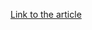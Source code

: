 [Link to the article](https://usa.kaspersky.com/about/press-releases/2019_dtrack-previously-unknown-spy-tool-hits-financial-institutions-and-research-centers)
